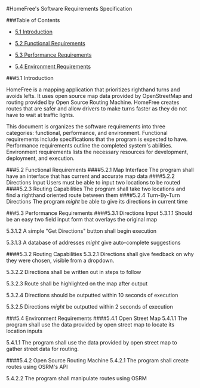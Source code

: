 #HomeFree's Software Requirements Specification

###Table of Contents

 - [5.1 Introduction](#51-introduction)

 - [5.2 Functional Requirements](#52-functional-requirements)

 - [5.3 Performance Requirements](#53-performance-requirements)

 - [5.4 Environment Requirements](#54-environmental-requirements)

###5.1 Introduction

HomeFree is a mapping application that prioritizes righthand turns and avoids lefts. It uses open source map data provided by OpenStreetMap and routing provided by Open Source Routing Machine. HomeFree creates routes that are safer and allow drivers to make turns faster as they do not have to wait at traffic lights.

This document is organizes the software requirements into three categories: functional, performance, and environment. Functional requirements include specifications that the program is expected to have. Performance requirements outline the completed system's abilities. Environment requirements lists the necessary resources for development, deployment, and execution.

###5.2 Functional Requirements
####5.2.1 Map Interface
The program shall have an interface that has current and accurate map data
####5.2.2 Directions Input
Users must be able to input two locations to be routed
####5.2.3 Routing Capabilities
The program shall take two locations and find a righthand oriented route between them
####5.2.4 Turn-By-Turn Directions
The program *might* be able to give its directions in current time


###5.3 Performance Requirements
####5.3.1 Directions Input
5.3.1.1 Should be an easy two field input form that overlays the original map

5.3.1.2 A simple "Get Directions" button shall begin execution

5.3.1.3 A database of addresses *might* give auto-complete suggestions

####5.3.2 Routing Capabilities
5.3.2.1 Directions shall give feedback on why they were chosen, visible from a dropdown.

5.3.2.2 Directions shall be written out in steps to follow

5.3.2.3 Route shall be highlighted on the map after output

5.3.2.4 Directions should be outputted within 10 seconds of execution

5.3.2.5 Directions *might* be outputted within 2 seconds of execution

###5.4 Environment Requirements
####5.4.1 Open Street Map
5.4.1.1 The program shall use the data provided by open street map to locate its location inputs

5.4.1.1 The program shall use the data provided by open street map to gather street data for routing.

####5.4.2 Open Source Routing Machine
5.4.2.1 The program shall create routes using OSRM's API

5.4.2.2 The program shall manipulate routes using OSRM
